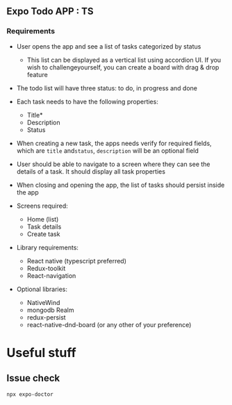 ## Expo Todo APP : TS


### Requirements

- User opens the app and see a list of tasks categorized by status
  - This list can be displayed as a vertical list using accordion UI. If you wish to challengeyourself, you can create a board with drag & drop feature
- The todo list will have three status: to do, in progress and done
- Each task needs to have the following properties:
  - Title*
  - Description
  - Status
- When creating a new task, the apps needs verify for required fields, which are `title` and`status`, `description` will be an optional field
- User should be able to navigate to a screen where they can see the details of a task. It should display all task properties
- When closing and opening the app, the list of tasks should persist inside the app
- Screens required:
  - Home (list)
  - Task details
  - Create task

- Library requirements:
  - React native (typescript preferred)
  - Redux-toolkit
  - React-navigation
- Optional libraries:
  - NativeWind
  - mongodb Realm
  - redux-persist
  - react-native-dnd-board (or any other of your preference)

# Useful stuff

## Issue check

```bash
npx expo-doctor
```
